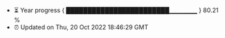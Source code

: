 - ⏳ Year progress { ████████████████████████▁▁▁▁▁▁ } 80.21 %
- ⏰ Updated on Thu, 20 Oct 2022 18:46:29 GMT

